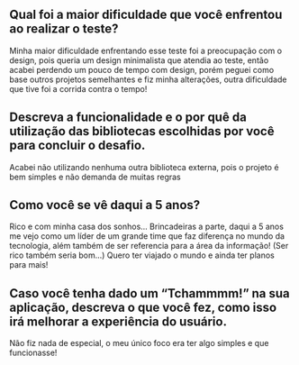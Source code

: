 ## Qual foi a maior dificuldade que você enfrentou ao realizar o teste? 
Minha maior dificuldade enfrentando esse teste foi a preocupação com o design, pois queria um design minimalista que atendia ao teste, então acabei perdendo um pouco de tempo com design, porém peguei como base outros projetos semelhantes e fiz minha alterações, outra dificuldade que tive foi a corrida contra o tempo!

## Descreva a funcionalidade e o por quê da utilização das bibliotecas escolhidas por você para concluir o desafio.
Acabei não utilizando nenhuma outra biblioteca externa, pois o projeto é bem simples e não demanda de muitas regras

## Como você se vê daqui a 5 anos?
Rico e com minha casa dos sonhos... Brincadeiras a parte, daqui a 5 anos me vejo como um líder de um grande time que faz diferença no mundo da tecnologia, além também de ser referencia para a área da informação! (Ser rico também seria bom...) Quero ter viajado o mundo e ainda ter planos para mais!

## Caso você tenha dado um “Tchammmm!” na sua aplicação, descreva o que você fez, como isso irá melhorar a experiência do usuário.
Não fiz nada de especial, o meu único foco era ter algo simples e que funcionasse!